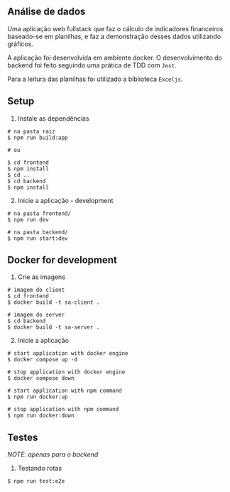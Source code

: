 ## Análise de dados

Uma aplicação web fullstack que faz o cálculo de indicadores financeiros baseado-se em planilhas, e faz a demonstração desses dados utilizando gráficos.

A aplicação foi desenvolvida em ambiente docker. O desenvolvimento do backend foi feito seguindo uma prática de TDD com `Jest`.

Para a leitura das planilhas foi utilizado a biblioteca `Exceljs`.

## Setup

1. Instale as dependências
```
# na pasta raiz
$ npm run build:app

# ou

$ cd frontend
$ npm install
$ cd ..
$ cd backend
$ npm install
```

2. Inicie a aplicação - development
```
# na pasta frontend/
$ npm run dev

# na pasta backend/
$ npm run start:dev
```
## Docker for development

1. Crie as imagens
```
# imagem do client
$ cd frontend
$ docker build -t sa-client .

# imagem do server
$ cd backend
$ docker build -t sa-server .
```

2. Inicie a aplicação
```
# start application with docker engine
$ docker compose up -d

# stop application with docker engine
$ docker compose down

# start application with npm command
$ npm run docker:up

# stop application with npm command
$ npm run docker:down
```
## Testes 
*NOTE: apenas para o backend*

1. Testando rotas
```
$ npm run test:e2e
```